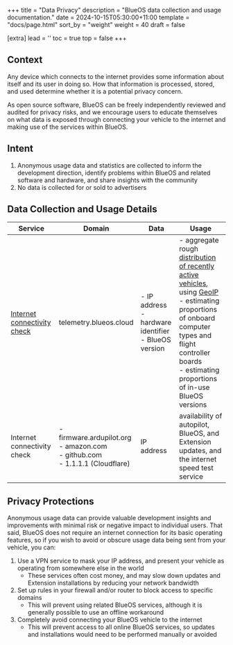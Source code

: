 +++
title = "Data Privacy"
description = "BlueOS data collection and usage documentation."
date = 2024-10-15T05:30:00+11:00
template = "docs/page.html"
sort_by = "weight"
weight = 40
draft = false

[extra]
lead = ''
toc = true
top = false
+++

## Context

Any device which connects to the internet provides some information about itself and its user in doing so. How that information is processed, stored, and used determine whether it is a potential privacy concern.

As open source software, BlueOS can be freely independently reviewed and audited for privacy risks, and we encourage users to educate themselves on what data is exposed through connecting your vehicle to the internet and making use of the services within BlueOS.

## Intent

1. Anonymous usage data and statistics are collected to inform the development direction, identify problems within BlueOS and related software and hardware, and share insights with the community
1. No data is collected for or sold to advertisers

## Data Collection and Usage Details

| Service | Domain | Data | Usage |
| --- | --- | --- | --- |
| [Internet connectivity check](https://github.com/bluerobotics/BlueOS/blob/master/core/services/helper/main.py#L70) | telemetry.blueos.cloud | - IP address<br>- hardware identifier<br>- BlueOS version | - aggregate rough [distribution of recently active vehicles](https://blueos.cloud/), using [GeoIP](https://arxiv.org/pdf/2109.13665)<br>- estimating proportions of onboard computer types and flight controller boards<br>- estimating proportions of in-use BlueOS versions |
| Internet connectivity check | - firmware.ardupilot.org<br>- amazon.com<br>- github.com<br>- 1.1.1.1 (Cloudflare) | IP address | availability of autopilot, BlueOS, and Extension updates, and the internet speed test service |

## Privacy Protections

Anonymous usage data can provide valuable development insights and improvements with minimal risk or negative impact to individual users. That said, BlueOS does not require an internet connection for its basic operating features, so if you wish to avoid or obscure usage data being sent from your vehicle, you can:

1. Use a VPN service to mask your IP address, and present your vehicle as operating from somewhere else in the world
    - These services often cost money, and may slow down updates and Extension installations by reducing your network bandwidth
1. Set up rules in your firewall and/or router to block access to specific domains
    - This will prevent using related BlueOS services, although it is generally possible to use an offline workaround
1. Completely avoid connecting your BlueOS vehicle to the internet
    - This will prevent access to all online BlueOS services, so updates and installations would need to be performed manually or avoided
